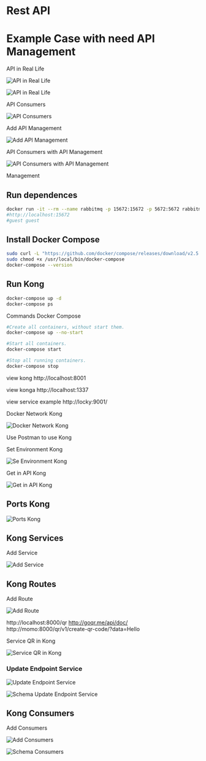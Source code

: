 # Rest API

# Example Case with need API Management

API in Real Life

![API in Real Life](./img/1.png)

![API in Real Life](./img/2.png)

API Consumers

![API Consumers](./img/3.png)

Add API Management

![Add API Management](./img/4.png)

API Consumers with API Management 

![API Consumers with API Management](./img/5.png)

Management

## Run dependences

```bash
docker run -it --rm --name rabbitmq -p 15672:15672 -p 5672:5672 rabbitmq:3-management
#http://localhost:15672
#guest guest
```

## Install Docker Compose

```bash
sudo curl -L "https://github.com/docker/compose/releases/download/v2.5.0/docker-compose-$(uname -s)-$(uname -m)" -o /usr/local/bin/docker-compose
sudo chmod +x /usr/local/bin/docker-compose
docker-compose --version
```

## Run Kong

```bash
docker-compose up -d
docker-compose ps
```

Commands Docker Compose

```bash
#Create all containers, without start them.
docker-compose up --no-start

#Start all containers.
docker-compose start

#Stop all running containers.
docker-compose stop
```

view kong
http://localhost:8001

view konga
http://localhost:1337

view service example
http://locky:9001/

Docker Network Kong

![Docker Network Kong](./img/7.png)

Use Postman to use Kong

Set Environment Kong

![Se Environment Kong](./img/8.png)

Get in API Kong

![Get in API Kong](./img/9.png)

## Ports Kong

![Ports Kong](./img/11.png)


## Kong Services

Add Service

![Add Service](./img/10.png)

## Kong Routes

Add Route

![Add Route](./img/16.png)

http://localhost:8000/qr
http://goqr.me/api/doc/
http://momo:8000/qr/v1/create-qr-code/?data=Hello

Service QR in Kong

![Service QR in Kong](./img/12.png)

### Update Endpoint Service


![Update Endpoint Service](./img/13.png)


![Schema Update Endpoint Service](./img/14.png)

## Kong Consumers

Add Consumers

![Add Consumers](./img/17.png)

![Schema Consumers](./img/15.png)
